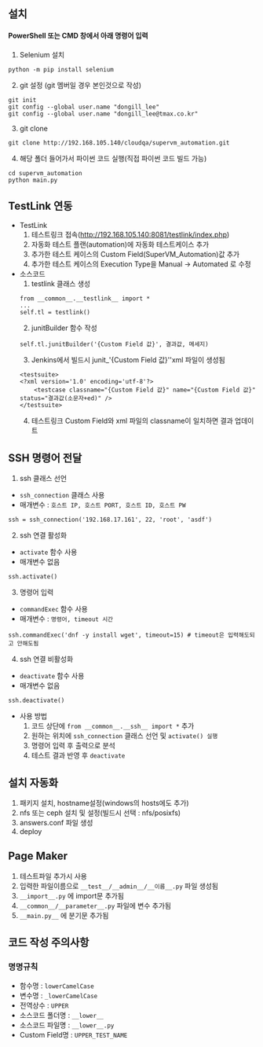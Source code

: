 ## 설치
#### PowerShell 또는 CMD 창에서 아래 명령어 입력
1) Selenium 설치
```
python -m pip install selenium
```

2) git 설정 (git 멤버일 경우 본인것으로 작성)
```
git init
git config --global user.name "dongill_lee" 
git config --global user.name "dongill_lee@tmax.co.kr" 
```

3) git clone
```
git clone http://192.168.105.140/cloudqa/supervm_automation.git
```

4) 해당 폴더 들어가서 파이썬 코드 실행(직접 파이썬 코드 빌드 가능)
```
cd supervm_automation
python main.py
```

## TestLink 연동
* TestLink
  1) 테스트링크 접속(http://192.168.105.140:8081/testlink/index.php)
  2) 자동화 테스트 플랜(automation)에 자동화 테스트케이스 추가
  3) 추가한 테스트 케이스의 Custom Field(SuperVM_Automation)값 추가
  4) 추가한 테스트 케이스의 Execution Type을 Manual -> Automated 로 수정
* 소스코드
  1) testlink 클래스 생성
    ```
    from __common__.__testlink__ import *
    ...
    self.tl = testlink()
    ```
  2) junitBuilder 함수 작성
    ```
    self.tl.junitBuilder('{Custom Field 값}', 결과값, 메세지)
    ```
  3) Jenkins에서 빌드시 junit_'{Custom Field 값}''xml 파일이 생성됨
    ```
    <testsuite>
    <?xml version='1.0' encoding='utf-8'?>
        <testcase classname="{Custom Field 값}" name="{Custom Field 값}" status="결과값(소문자+ed)" />
    </testsuite>
    ```
  4) 테스트링크 Custom Field와 xml 파일의 classname이 일치하면 결과 업데이트
  
## SSH 명령어 전달
1) ssh 클래스 선언
  * ` ssh_connection ` 클래스 사용
  * 매개변수 : ` 호스트 IP, 호스트 PORT, 호스트 ID, 호스트 PW `
  ```
  ssh = ssh_connection('192.168.17.161', 22, 'root', 'asdf')
  ```
2) ssh 연결 활성화
  * ` activate ` 함수 사용
  * 매개변수 없음  
  ```
  ssh.activate()
  ```
3) 명령어 입력
  * ` commandExec ` 함수 사용  
  * 매개변수 : ` 명령어, timeout 시간 `
  ```
  ssh.commandExec('dnf -y install wget', timeout=15) # timeout은 입력해도되고 안해도됨
  ```
4) ssh 연결 비활성화
  * ` deactivate ` 함수 사용  
  * 매개변수 없음
  ```
  ssh.deactivate()
  ```
* 사용 방법
  1) 코드 상단에 ` from __common__.__ssh__ import * ` 추가
  2) 원하는 위치에 ` ssh_connection ` 클래스 선언 및 ` activate() 실행 `
  3) 명령어 입력 후 출력으로 분석
  4) 테스트 결과 반영 후 ` deactivate `

## 설치 자동화
  1) 패키지 설치, hostname설정(windows의 hosts에도 추가)
  2) nfs 또는 ceph 설치 및 설정(빌드시 선택 : nfs/posixfs)
  3) answers.conf 파일 생성
  4) deploy

## Page Maker
  1) 테스트파일 추가시 사용
  2) 입력한 파일이름으로 ` __test__/__admin__/__이름__.py ` 파일 생성됨
  3) ` __import__.py ` 에 import문 추가됨
  4) ` __common__/__parameter__.py ` 파일에 변수 추가됨
  5) ` __main.py__ ` 에 분기문 추가됨

## 코드 작성 주의사항
### 명명규칙
* 함수명 : `lowerCamelCase`
* 변수명 : `_lowerCamelCase`
* 전역상수 : `UPPER`
* 소스코드 폴더명 : `__lower__`
* 소스코드 파일명 : `__lower__.py`
* Custom Field명 : ``UPPER_TEST_NAME``